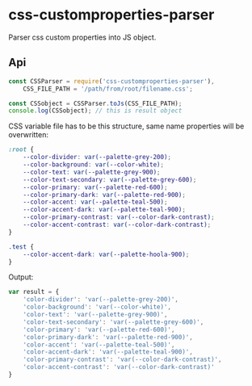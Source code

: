 # css-customproperties-parser
Parser css custom properties into JS object.

## Api

```javascript
const CSSParser = require('css-customproperties-parser'),
	CSS_FILE_PATH = '/path/from/root/filename.css';

const CSSobject = CSSParser.toJs(CSS_FILE_PATH);
console.log(CSSobject); // this is result object
```


CSS variable file has to be this structure, same name properties will be overwritten:

```css
:root {
	--color-divider: var(--palette-grey-200);
	--color-background: var(--color-white);
	--color-text: var(--palette-grey-900);
	--color-text-secondary: var(--palette-grey-600);
	--color-primary: var(--palette-red-600);
	--color-primary-dark: var(--palette-red-900);
	--color-accent: var(--palette-teal-500);
	--color-accent-dark: var(--palette-teal-900);
	--color-primary-contrast: var(--color-dark-contrast);
	--color-accent-contrast: var(--color-dark-contrast);
}

.test { 
	--color-accent-dark: var(--palette-hoola-900);
}
```

Output: 
```javascript
var result = { 
	'color-divider': 'var(--palette-grey-200)',
	'color-background': 'var(--color-white)',
	'color-text': 'var(--palette-grey-900)',
	'color-text-secondary': 'var(--palette-grey-600)',
	'color-primary': 'var(--palette-red-600)',
	'color-primary-dark': 'var(--palette-red-900)',
	'color-accent': 'var(--palette-teal-500)',
	'color-accent-dark': 'var(--palette-teal-900)',
	'color-primary-contrast': 'var(--color-dark-contrast)',
	'color-accent-contrast': 'var(--color-dark-contrast)' 
}
```
